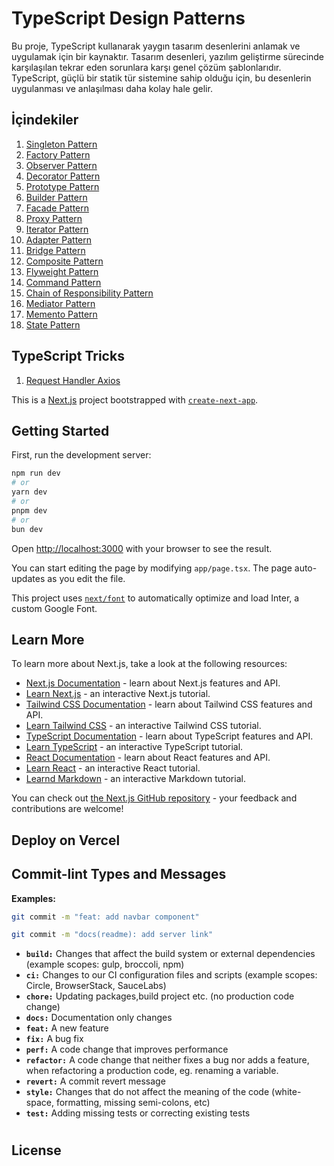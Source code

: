 # TypeScript Design Patterns

Bu proje, TypeScript kullanarak yaygın tasarım desenlerini anlamak ve uygulamak için bir kaynaktır. Tasarım desenleri, yazılım geliştirme sürecinde karşılaşılan tekrar eden sorunlara karşı genel çözüm şablonlarıdır. TypeScript, güçlü bir statik tür sistemine sahip olduğu için, bu desenlerin uygulanması ve anlaşılması daha kolay hale gelir.

## İçindekiler

1. [Singleton Pattern](#singleton-pattern)
2. [Factory Pattern](#factory-pattern)
3. [Observer Pattern](#observer-pattern)
4. [Decorator Pattern](#decorator-pattern)
5. [Prototype Pattern](#prototype-pattern)
6. [Builder Pattern](#builder-pattern)
7. [Facade Pattern](#facade-pattern)
8. [Proxy Pattern](#proxy-pattern)
9. [Iterator Pattern](#iterator-pattern)
10. [Adapter Pattern](#adapter-pattern)
11. [Bridge Pattern](#bridge-pattern)
12. [Composite Pattern](#composite-pattern)
13. [Flyweight Pattern](#flyweight-pattern)
14. [Command Pattern](#command-pattern)
15. [Chain of Responsibility Pattern](#chain-of-responsibility-pattern)
16. [Mediator Pattern](#mediator-pattern)
17. [Memento Pattern](#memento-pattern)
18. [State Pattern](#state-pattern)

## TypeScript Tricks
1. [Request Handler Axios](#request-handler-axios)


This is a [Next.js](https://nextjs.org/) project bootstrapped with [`create-next-app`](https://github.com/vercel/next.js/tree/canary/packages/create-next-app).

## Getting Started

First, run the development server:

```bash
npm run dev
# or
yarn dev
# or
pnpm dev
# or
bun dev
```

Open [http://localhost:3000](http://localhost:3000) with your browser to see the result.

You can start editing the page by modifying `app/page.tsx`. The page auto-updates as you edit the file.

This project uses [`next/font`](https://nextjs.org/docs/basic-features/font-optimization) to automatically optimize and load Inter, a custom Google Font.

## Learn More

To learn more about Next.js, take a look at the following resources:

- [Next.js Documentation](https://nextjs.org/docs) - learn about Next.js features and API.
- [Learn Next.js](https://nextjs.org/learn) - an interactive Next.js tutorial.
- [Tailwind CSS Documentation](https://tailwindcss.com/docs) - learn about Tailwind CSS features and API.
- [Learn Tailwind CSS](https://tailwindcss.com/learn) - an interactive Tailwind CSS tutorial.
- [TypeScript Documentation](https://www.typescriptlang.org/docs/) - learn about TypeScript features and API.
- [Learn TypeScript](https://www.typescriptlang.org/docs/handbook/typescript-in-5-minutes.html) - an interactive TypeScript tutorial.
- [React Documentation](https://reactjs.org/docs/getting-started.html) - learn about React features and API.
- [Learn React](https://reactjs.org/tutorial/tutorial.html) - an interactive React tutorial.
- [Learnd Markdown](https://www.markdownguide.org/getting-started/) - an interactive Markdown tutorial.


You can check out [the Next.js GitHub repository](https://github.com/vercel/next.js/) - your feedback and contributions are welcome!

## Deploy on Vercel

## **Commit-lint Types and Messages**

**Examples:**

```bash
git commit -m "feat: add navbar component"
```

```bash
git commit -m "docs(readme): add server link"
```

- **`build:`** Changes that affect the build system or external dependencies (example scopes: gulp, broccoli, npm)
- **`ci:`** Changes to our CI configuration files and scripts (example scopes: Circle, BrowserStack, SauceLabs)
- **`chore:`** Updating packages,build project etc. (no production code change)
- **`docs:`** Documentation only changes
- **`feat:`** A new feature
- **`fix:`** A bug fix
- **`perf:`** A code change that improves performance
- **`refactor:`** A code change that neither fixes a bug nor adds a feature, when refactoring a production code, eg. renaming a variable.
- **`revert:`** A commit revert message
- **`style:`** Changes that do not affect the meaning of the code (white-space, formatting, missing semi-colons, etc)
- **`test:`** Adding missing tests or correcting existing tests

#

## License